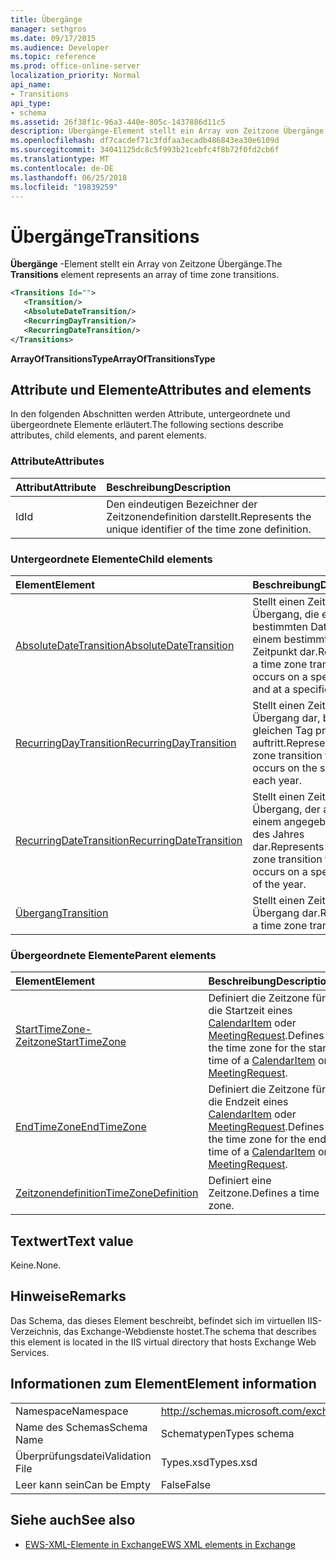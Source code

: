 ```yaml
---
title: Übergänge
manager: sethgros
ms.date: 09/17/2015
ms.audience: Developer
ms.topic: reference
ms.prod: office-online-server
localization_priority: Normal
api_name:
- Transitions
api_type:
- schema
ms.assetid: 26f38f1c-96a3-440e-805c-1437886d11c5
description: Übergänge-Element stellt ein Array von Zeitzone Übergänge.
ms.openlocfilehash: df7cacdef71c3fdfaa3ecadb486843ea30e6109d
ms.sourcegitcommit: 34041125dc8c5f993b21cebfc4f8b72f0fd2cb6f
ms.translationtype: MT
ms.contentlocale: de-DE
ms.lasthandoff: 06/25/2018
ms.locfileid: "19839259"
---
```

# <a name="transitions"></a><span data-ttu-id="ce28a-103">Übergänge</span><span class="sxs-lookup"><span data-stu-id="ce28a-103">Transitions</span></span>

<span data-ttu-id="ce28a-104">**Übergänge** -Element stellt ein Array von Zeitzone Übergänge.</span><span class="sxs-lookup"><span data-stu-id="ce28a-104">The **Transitions** element represents an array of time zone transitions.</span></span> 
  
```xml
<Transitions Id="">
   <Transition/>
   <AbsoluteDateTransition/>
   <RecurringDayTransition/>
   <RecurringDateTransition/>
</Transitions>
```

 <span data-ttu-id="ce28a-105">**ArrayOfTransitionsType**</span><span class="sxs-lookup"><span data-stu-id="ce28a-105">**ArrayOfTransitionsType**</span></span>
## <a name="attributes-and-elements"></a><span data-ttu-id="ce28a-106">Attribute und Elemente</span><span class="sxs-lookup"><span data-stu-id="ce28a-106">Attributes and elements</span></span>

<span data-ttu-id="ce28a-107">In den folgenden Abschnitten werden Attribute, untergeordnete und übergeordnete Elemente erläutert.</span><span class="sxs-lookup"><span data-stu-id="ce28a-107">The following sections describe attributes, child elements, and parent elements.</span></span>
  
### <a name="attributes"></a><span data-ttu-id="ce28a-108">Attribute</span><span class="sxs-lookup"><span data-stu-id="ce28a-108">Attributes</span></span>

|<span data-ttu-id="ce28a-109">**Attribut**</span><span class="sxs-lookup"><span data-stu-id="ce28a-109">**Attribute**</span></span>|<span data-ttu-id="ce28a-110">**Beschreibung**</span><span class="sxs-lookup"><span data-stu-id="ce28a-110">**Description**</span></span>|
|:-----|:-----|
|<span data-ttu-id="ce28a-111">Id</span><span class="sxs-lookup"><span data-stu-id="ce28a-111">Id</span></span>  <br/> |<span data-ttu-id="ce28a-112">Den eindeutigen Bezeichner der Zeitzonendefinition darstellt.</span><span class="sxs-lookup"><span data-stu-id="ce28a-112">Represents the unique identifier of the time zone definition.</span></span>  <br/> |
   
### <a name="child-elements"></a><span data-ttu-id="ce28a-113">Untergeordnete Elemente</span><span class="sxs-lookup"><span data-stu-id="ce28a-113">Child elements</span></span>

|<span data-ttu-id="ce28a-114">**Element**</span><span class="sxs-lookup"><span data-stu-id="ce28a-114">**Element**</span></span>|<span data-ttu-id="ce28a-115">**Beschreibung**</span><span class="sxs-lookup"><span data-stu-id="ce28a-115">**Description**</span></span>|
|:-----|:-----|
|[<span data-ttu-id="ce28a-116">AbsoluteDateTransition</span><span class="sxs-lookup"><span data-stu-id="ce28a-116">AbsoluteDateTransition</span></span>](absolutedatetransition.md) <br/> |<span data-ttu-id="ce28a-117">Stellt einen Zeitzone Übergang, die einem bestimmten Datum und zu einem bestimmten Zeitpunkt dar.</span><span class="sxs-lookup"><span data-stu-id="ce28a-117">Represents a time zone transition that occurs on a specific date and at a specific time.</span></span>  <br/> |
|[<span data-ttu-id="ce28a-118">RecurringDayTransition</span><span class="sxs-lookup"><span data-stu-id="ce28a-118">RecurringDayTransition</span></span>](recurringdaytransition.md) <br/> |<span data-ttu-id="ce28a-119">Stellt einen Zeitzone Übergang dar, bei dem gleichen Tag pro Jahr auftritt.</span><span class="sxs-lookup"><span data-stu-id="ce28a-119">Represents a time zone transition that occurs on the same day each year.</span></span>  <br/> |
|[<span data-ttu-id="ce28a-120">RecurringDateTransition</span><span class="sxs-lookup"><span data-stu-id="ce28a-120">RecurringDateTransition</span></span>](recurringdatetransition.md) <br/> |<span data-ttu-id="ce28a-121">Stellt einen Zeitzone Übergang, der auftritt, an einem angegebenen Tag des Jahres dar.</span><span class="sxs-lookup"><span data-stu-id="ce28a-121">Represents a time zone transition that occurs on a specified day of the year.</span></span>  <br/> |
|[<span data-ttu-id="ce28a-122">Übergang</span><span class="sxs-lookup"><span data-stu-id="ce28a-122">Transition</span></span>](transition.md) <br/> |<span data-ttu-id="ce28a-123">Stellt einen Zeitzone Übergang dar.</span><span class="sxs-lookup"><span data-stu-id="ce28a-123">Represents a time zone transition.</span></span>  <br/> |
   
### <a name="parent-elements"></a><span data-ttu-id="ce28a-124">Übergeordnete Elemente</span><span class="sxs-lookup"><span data-stu-id="ce28a-124">Parent elements</span></span>

|<span data-ttu-id="ce28a-125">**Element**</span><span class="sxs-lookup"><span data-stu-id="ce28a-125">**Element**</span></span>|<span data-ttu-id="ce28a-126">**Beschreibung**</span><span class="sxs-lookup"><span data-stu-id="ce28a-126">**Description**</span></span>|
|:-----|:-----|
|[<span data-ttu-id="ce28a-127">StartTimeZone-Zeitzone</span><span class="sxs-lookup"><span data-stu-id="ce28a-127">StartTimeZone</span></span>](starttimezone.md) <br/> |<span data-ttu-id="ce28a-128">Definiert die Zeitzone für die Startzeit eines [CalendarItem](calendaritem.md) oder [MeetingRequest](meetingrequest.md).</span><span class="sxs-lookup"><span data-stu-id="ce28a-128">Defines the time zone for the start time of a [CalendarItem](calendaritem.md) or [MeetingRequest](meetingrequest.md).</span></span>  <br/> |
|[<span data-ttu-id="ce28a-129">EndTimeZone</span><span class="sxs-lookup"><span data-stu-id="ce28a-129">EndTimeZone</span></span>](endtimezone.md) <br/> |<span data-ttu-id="ce28a-130">Definiert die Zeitzone für die Endzeit eines [CalendarItem](calendaritem.md) oder [MeetingRequest](meetingrequest.md).</span><span class="sxs-lookup"><span data-stu-id="ce28a-130">Defines the time zone for the end time of a [CalendarItem](calendaritem.md) or [MeetingRequest](meetingrequest.md).</span></span>  <br/> |
|[<span data-ttu-id="ce28a-131">Zeitzonendefinition</span><span class="sxs-lookup"><span data-stu-id="ce28a-131">TimeZoneDefinition</span></span>](timezonedefinition.md) <br/> |<span data-ttu-id="ce28a-132">Definiert eine Zeitzone.</span><span class="sxs-lookup"><span data-stu-id="ce28a-132">Defines a time zone.</span></span>  <br/> |
   
## <a name="text-value"></a><span data-ttu-id="ce28a-133">Textwert</span><span class="sxs-lookup"><span data-stu-id="ce28a-133">Text value</span></span>

<span data-ttu-id="ce28a-134">Keine.</span><span class="sxs-lookup"><span data-stu-id="ce28a-134">None.</span></span>
  
## <a name="remarks"></a><span data-ttu-id="ce28a-135">Hinweise</span><span class="sxs-lookup"><span data-stu-id="ce28a-135">Remarks</span></span>

<span data-ttu-id="ce28a-136">Das Schema, das dieses Element beschreibt, befindet sich im virtuellen IIS-Verzeichnis, das Exchange-Webdienste hostet.</span><span class="sxs-lookup"><span data-stu-id="ce28a-136">The schema that describes this element is located in the IIS virtual directory that hosts Exchange Web Services.</span></span>
  
## <a name="element-information"></a><span data-ttu-id="ce28a-137">Informationen zum Element</span><span class="sxs-lookup"><span data-stu-id="ce28a-137">Element information</span></span>

|||
|:-----|:-----|
|<span data-ttu-id="ce28a-138">Namespace</span><span class="sxs-lookup"><span data-stu-id="ce28a-138">Namespace</span></span>  <br/> |http://schemas.microsoft.com/exchange/services/2006/types  <br/> |
|<span data-ttu-id="ce28a-139">Name des Schemas</span><span class="sxs-lookup"><span data-stu-id="ce28a-139">Schema Name</span></span>  <br/> |<span data-ttu-id="ce28a-140">Schematypen</span><span class="sxs-lookup"><span data-stu-id="ce28a-140">Types schema</span></span>  <br/> |
|<span data-ttu-id="ce28a-141">Überprüfungsdatei</span><span class="sxs-lookup"><span data-stu-id="ce28a-141">Validation File</span></span>  <br/> |<span data-ttu-id="ce28a-142">Types.xsd</span><span class="sxs-lookup"><span data-stu-id="ce28a-142">Types.xsd</span></span>  <br/> |
|<span data-ttu-id="ce28a-143">Leer kann sein</span><span class="sxs-lookup"><span data-stu-id="ce28a-143">Can be Empty</span></span>  <br/> |<span data-ttu-id="ce28a-144">False</span><span class="sxs-lookup"><span data-stu-id="ce28a-144">False</span></span>  <br/> |
   
## <a name="see-also"></a><span data-ttu-id="ce28a-145">Siehe auch</span><span class="sxs-lookup"><span data-stu-id="ce28a-145">See also</span></span>



- [<span data-ttu-id="ce28a-146">EWS-XML-Elemente in Exchange</span><span class="sxs-lookup"><span data-stu-id="ce28a-146">EWS XML elements in Exchange</span></span>](ews-xml-elements-in-exchange.md)

